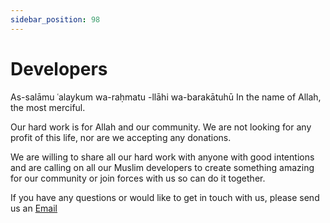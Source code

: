 ```yaml
---
sidebar_position: 98
---
```


# Developers
As-salāmu ʿalaykum wa-raḥmatu -llāhi wa-barakātuhū
In the name of Allah, the most merciful.


Our hard work is for Allah and our community. We are not looking for any profit of this life, nor are we accepting any donations. 

We are willing to share all our hard work with anyone with good intentions and are calling on all our Muslim developers to create something amazing for our community or join forces with us so can do it together.


If you have any questions or would like to get in touch with us, please send us an [Email](mailto:masjidplus@gmail.com)
